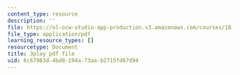 ```yaml
---
content_type: resource
description: ''
file: https://ol-ocw-studio-app-production.s3.amazonaws.com/courses/18-01sc-single-variable-calculus-fall-2010/6c67983d4bd8194a73aab2715fd67d94_d484GRz9zjY.pdf
file_type: application/pdf
learning_resource_types: []
resourcetype: Document
title: 3play pdf file
uid: 6c67983d-4bd8-194a-73aa-b2715fd67d94
---
```

